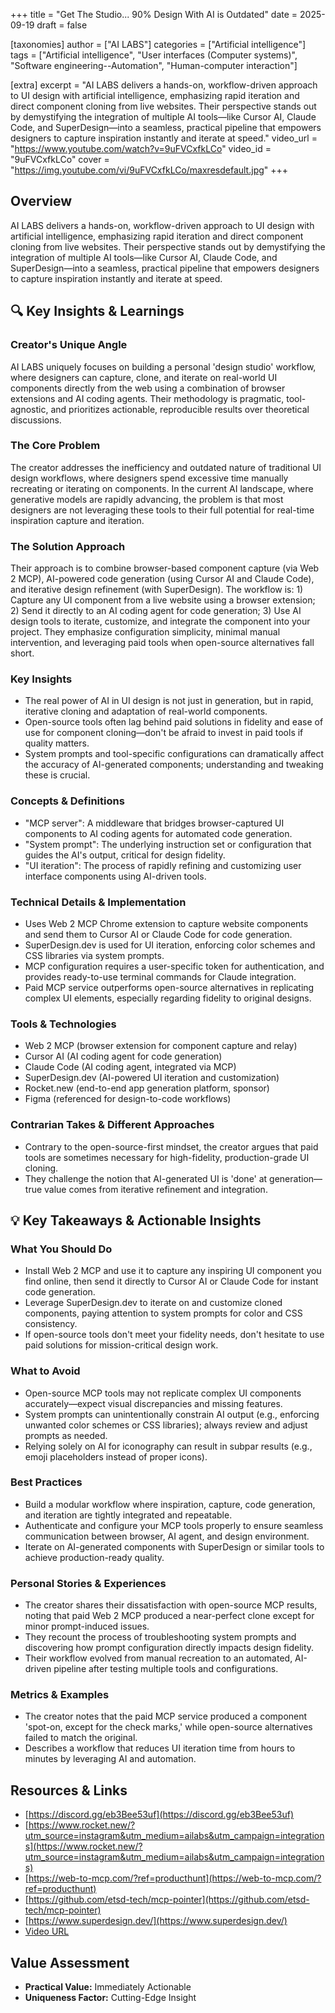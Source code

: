 +++
title = "Get The Studio... 90% Design With AI is Outdated"
date = 2025-09-19
draft = false

[taxonomies]
author = ["AI LABS"]
categories = ["Artificial intelligence"]
tags = ["Artificial intelligence", "User interfaces (Computer systems)", "Software engineering--Automation", "Human-computer interaction"]

[extra]
excerpt = "AI LABS delivers a hands-on, workflow-driven approach to UI design with artificial intelligence, emphasizing rapid iteration and direct component cloning from live websites. Their perspective stands out by demystifying the integration of multiple AI tools—like Cursor AI, Claude Code, and SuperDesign—into a seamless, practical pipeline that empowers designers to capture inspiration instantly and iterate at speed."
video_url = "https://www.youtube.com/watch?v=9uFVCxfkLCo"
video_id = "9uFVCxfkLCo"
cover = "https://img.youtube.com/vi/9uFVCxfkLCo/maxresdefault.jpg"
+++

## Overview

AI LABS delivers a hands-on, workflow-driven approach to UI design with artificial intelligence, emphasizing rapid iteration and direct component cloning from live websites. Their perspective stands out by demystifying the integration of multiple AI tools—like Cursor AI, Claude Code, and SuperDesign—into a seamless, practical pipeline that empowers designers to capture inspiration instantly and iterate at speed.

## 🔍 Key Insights & Learnings

### Creator's Unique Angle
AI LABS uniquely focuses on building a personal 'design studio' workflow, where designers can capture, clone, and iterate on real-world UI components directly from the web using a combination of browser extensions and AI coding agents. Their methodology is pragmatic, tool-agnostic, and prioritizes actionable, reproducible results over theoretical discussions.

### The Core Problem
The creator addresses the inefficiency and outdated nature of traditional UI design workflows, where designers spend excessive time manually recreating or iterating on components. In the current AI landscape, where generative models are rapidly advancing, the problem is that most designers are not leveraging these tools to their full potential for real-time inspiration capture and iteration.

### The Solution Approach
Their approach is to combine browser-based component capture (via Web 2 MCP), AI-powered code generation (using Cursor AI and Claude Code), and iterative design refinement (with SuperDesign). The workflow is: 1) Capture any UI component from a live website using a browser extension; 2) Send it directly to an AI coding agent for code generation; 3) Use AI design tools to iterate, customize, and integrate the component into your project. They emphasize configuration simplicity, minimal manual intervention, and leveraging paid tools when open-source alternatives fall short.

### Key Insights
- The real power of AI in UI design is not just in generation, but in rapid, iterative cloning and adaptation of real-world components.
- Open-source tools often lag behind paid solutions in fidelity and ease of use for component cloning—don't be afraid to invest in paid tools if quality matters.
- System prompts and tool-specific configurations can dramatically affect the accuracy of AI-generated components; understanding and tweaking these is crucial.

### Concepts & Definitions
- "MCP server": A middleware that bridges browser-captured UI components to AI coding agents for automated code generation.
- "System prompt": The underlying instruction set or configuration that guides the AI's output, critical for design fidelity.
- "UI iteration": The process of rapidly refining and customizing user interface components using AI-driven tools.

### Technical Details & Implementation
- Uses Web 2 MCP Chrome extension to capture website components and send them to Cursor AI or Claude Code for code generation.
- SuperDesign.dev is used for UI iteration, enforcing color schemes and CSS libraries via system prompts.
- MCP configuration requires a user-specific token for authentication, and provides ready-to-use terminal commands for Claude integration.
- Paid MCP service outperforms open-source alternatives in replicating complex UI elements, especially regarding fidelity to original designs.

### Tools & Technologies
- Web 2 MCP (browser extension for component capture and relay)
- Cursor AI (AI coding agent for code generation)
- Claude Code (AI coding agent, integrated via MCP)
- SuperDesign.dev (AI-powered UI iteration and customization)
- Rocket.new (end-to-end app generation platform, sponsor)
- Figma (referenced for design-to-code workflows)

### Contrarian Takes & Different Approaches
- Contrary to the open-source-first mindset, the creator argues that paid tools are sometimes necessary for high-fidelity, production-grade UI cloning.
- They challenge the notion that AI-generated UI is 'done' at generation—true value comes from iterative refinement and integration.

## 💡 Key Takeaways & Actionable Insights

### What You Should Do
- Install Web 2 MCP and use it to capture any inspiring UI component you find online, then send it directly to Cursor AI or Claude Code for instant code generation.
- Leverage SuperDesign.dev to iterate on and customize cloned components, paying attention to system prompts for color and CSS consistency.
- If open-source tools don't meet your fidelity needs, don't hesitate to use paid solutions for mission-critical design work.

### What to Avoid
- Open-source MCP tools may not replicate complex UI components accurately—expect visual discrepancies and missing features.
- System prompts can unintentionally constrain AI output (e.g., enforcing unwanted color schemes or CSS libraries); always review and adjust prompts as needed.
- Relying solely on AI for iconography can result in subpar results (e.g., emoji placeholders instead of proper icons).

### Best Practices
- Build a modular workflow where inspiration, capture, code generation, and iteration are tightly integrated and repeatable.
- Authenticate and configure your MCP tools properly to ensure seamless communication between browser, AI agent, and design environment.
- Iterate on AI-generated components with SuperDesign or similar tools to achieve production-ready quality.

### Personal Stories & Experiences
- The creator shares their dissatisfaction with open-source MCP results, noting that paid Web 2 MCP produced a near-perfect clone except for minor prompt-induced issues.
- They recount the process of troubleshooting system prompts and discovering how prompt configuration directly impacts design fidelity.
- Their workflow evolved from manual recreation to an automated, AI-driven pipeline after testing multiple tools and configurations.

### Metrics & Examples
- The creator notes that the paid MCP service produced a component 'spot-on, except for the check marks,' while open-source alternatives failed to match the original.
- Describes a workflow that reduces UI iteration time from hours to minutes by leveraging AI and automation.

## Resources & Links

- [https://discord.gg/eb3Bee53uf](https://discord.gg/eb3Bee53uf)
- [https://www.rocket.new/?utm_source=instagram&utm_medium=ailabs&utm_campaign=integrations](https://www.rocket.new/?utm_source=instagram&utm_medium=ailabs&utm_campaign=integrations)
- [https://web-to-mcp.com/?ref=producthunt](https://web-to-mcp.com/?ref=producthunt)
- [https://github.com/etsd-tech/mcp-pointer](https://github.com/etsd-tech/mcp-pointer)
- [https://www.superdesign.dev/](https://www.superdesign.dev/)
- [Video URL](https://www.youtube.com/watch?v=9uFVCxfkLCo)

## Value Assessment
- **Practical Value:** Immediately Actionable
- **Uniqueness Factor:** Cutting-Edge Insight


